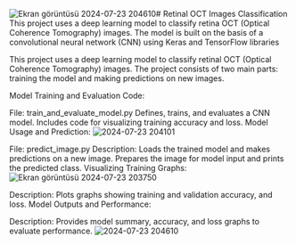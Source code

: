 ![Ekran görüntüsü 2024-07-23 204610](https://github.com/user-attachments/assets/1a5cb59f-71e1-42c8-a2c7-d39162330683)# Retinal OCT Images Classification
  This project uses a deep learning model to classify retina OCT (Optical Coherence Tomography) images. The model is built on the basis of a convolutional neural network (CNN) using Keras and TensorFlow libraries


This project uses a deep learning model to classify retinal OCT (Optical Coherence Tomography) images. The project consists of two main parts: training the model and making predictions on new images.

Model Training and Evaluation Code:

File: train_and_evaluate_model.py
Defines, trains, and evaluates a CNN model. Includes code for visualizing training accuracy and loss.
Model Usage and Prediction:
![2024-07-23 204101](https://github.com/user-attachments/assets/dbf0239f-110d-4a85-a7db-4dee54e601ed)


File: predict_image.py
Description: Loads the trained model and makes predictions on a new image. Prepares the image for model input and prints the predicted class.
Visualizing Training Graphs:
![Ekran görüntüsü 2024-07-23 203750](https://github.com/user-attachments/assets/2ab09faf-b0b5-4e1d-9338-4ffea23378b6)

Description: Plots graphs showing training and validation accuracy, and loss.
Model Outputs and Performance:

Description: Provides model summary, accuracy, and loss graphs to evaluate performance.
![ 2024-07-23 204610](https://github.com/user-attachments/assets/b2baeb0a-fd15-4642-a357-3df61be45e4d)
